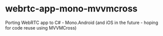 webrtc-app-mono-mvvmcross
=========================

Porting WebRTC app to C# - Mono.Android (and iOS in the future - hoping for code reuse using MVVMCross)
